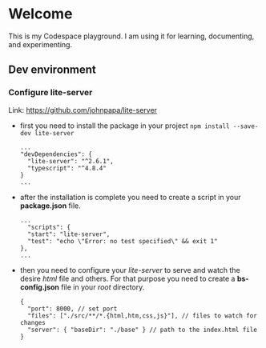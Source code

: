 # Welcome
This is my Codespace playground. I am using it for learning, documenting, and experimenting.
## Dev environment

### Configure lite-server

Link: https://github.com/johnpapa/lite-server

- first you need to install the package in your project
  `npm install --save-dev lite-server`
  ```
  ...
  "devDependencies": {
    "lite-server": "^2.6.1",
    "typescript": "^4.8.4"
  }
  ...
  ```
- after the installation is complete you need to create a script in your **package.json** file.

  ```
  ...
    "scripts": {
    "start": "lite-server",
    "test": "echo \"Error: no test specified\" && exit 1"
  },
  ...
  ```

- then you need to configure your _lite-server_ to serve and watch the desire _html_ file and others. For that purpose you need to create a **bs-config.json** file in your _root_ directory.

  ```
  {
    "port": 8000, // set port 
    "files": ["./src/**/*.{html,htm,css,js}"], // files to watch for changes
    "server": { "baseDir": "./base" } // path to the index.html file
  }
  ```
